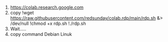 1. https://colab.research.google.com
2. copy
    !wget https://raw.githubusercontent.com/redsunday/colab.rdp/main/rdp.sh &> /dev/null
    !chmod +x rdp.sh
    !./rdp.sh
3. Wait.....
4. copy command Debian Linuk
